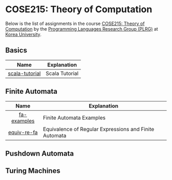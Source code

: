 # COSE215: Theory of Computation

Below is the list of assignments in the course [COSE215: Theory of
Computation](https://plrg.korea.ac.kr/courses/cose215/) by the [Programming
Languages Research Group (PLRG)](https://plrg.korea.ac.kr/) at [Korea
University](https://korea.ac.kr).

## Basics

| Name                                           | Explanation                                                                                                 |
| :--------------------------------------------: | ----------------------------------------------------------------------------------------------------------- |
| [scala-tutorial](../scala-tutorial/README.md)  | Scala Tutorial                                                                                              |

## Finite Automata

| Name                                           | Explanation                                                                                                 |
| :--------------------------------------------: | ----------------------------------------------------------------------------------------------------------- |
| [fa-examples](./fa-examples/README.md)         | Finite Automata Examples                                                                                     |
| [equiv-re-fa](./equiv-re-fa/README.md)         | Equivalence of Regular Expressions and Finite Automata                                                       |

## Pushdown Automata

## Turing Machines
